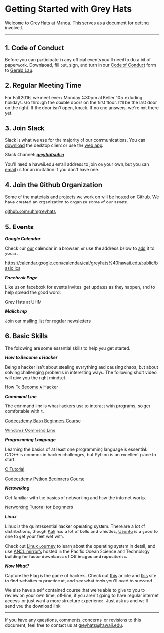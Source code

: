 # Getting Started with Grey Hats

Welcome to Grey Hats at Manoa.
This serves as a document for getting involved.

---

## 1. Code of Conduct
Before you can participate in any official events you'll need to do a bit of paperwork. Downlaoad, fill out, sign, and turn in our [Code of Conduct](https://github.com/uhmgreyhats/getting-started/blob/master/Grey%20Hats%20Computer%20Security%20and%20Ethics%20Agreement.docx) form to [Gerald Lau](glau@hawaii.edu).

## 2. Regular Meeting Time
For Fall 2016, we meet every Monday 4:30pm at Keller 105, exluding holidays. Go through the double doors on the first floor. It'll be the last door on the right. If the door isn't open, knock. If no one answers, we're not there yet.

## 3. Join Slack
Slack is what we use for the majority of our communications.
You can [download](https://slack.com/downloads) the desktop client or use the [web app](https://slack.com/).

Slack Channel: [***greyhatsuhm***](https://greyhatsuhm.slack.com/)

You'll need a hawaii.edu email address to join on your own, but you can [email](greyhats@hawaii.edu) us for an invitation if you don't have one.

## 4. Join the Github Organization
Some of the materials and projects we work on will be hosted on Github. We have created an organization to organize some of our assets.

[github.com/uhmgreyhats](https://github.com/uhmgreyhats)

## 5. Events

***Google Calendar***

Check our [our](https://calendar.google.com/calendar/embed?src=greyhats%40hawaii.edu&ctz=Pacific/Honolulu) calendar in a browser, or use the address below to [add](https://support.google.com/calendar/answer/37100?co=GENIE.Platform%3DDesktop&hl=en) it to yours.

https://calendar.google.com/calendar/ical/greyhats%40hawaii.edu/public/basic.ics

***Facebook Page***

Like us on facebook for events invites, get updates as they happen, and to help spread the good word.

[Grey Hats at UHM](https://www.facebook.com/greyhatsuhm)

***Mailchimp***

Join our [mailing list](http://eepurl.com/ccSw3r) for regular newsletters

## 6. Basic Skills
The following are some essential skills to help you get started.

***How to Become a Hacker***

Being a hacker isn't about stealing everything and causing chaos, but about solving challenging problems in interesting ways. The following short video will give you the right mindset.

[How To Become A Hacker](https://youtu.be/tlezBUdD53w)

***Command Line***

The command line is what hackers use to interact with programs, so get comfortable with it.

[Codecademy Bash Beginners Course](https://www.codecademy.com/learn/learn-the-command-line)

[Windows Command Line](https://www.youtube.com/playlist?list=PL6gx4Cwl9DGDV6SnbINlVUd0o2xT4JbMu)

***Programming Language***

Learning the basics of at least one programming language is essential.
C/C++ is common in hacker challenges, but Python is an excellent place to start.

[C Tutorial](https://www.youtube.com/playlist?list=PLGLfVvz_LVvSaXCpKS395wbCcmsmgRea7)

[Codecademy Python Beginners Course](https://www.codecademy.com/learn/python)

***Netowrking***

Get familiar with the basics of networking and how the internet works.

[Networking Tutorial for Beginners](https://www.youtube.com/watch?v=xpXhudbsrr8)

***Linux***

Linux is the quintessential hacker operating system. There are a lot of distributions, though [Kali](https://www.kali.org/downloads/) has a lot of bells and whistles, [Ubuntu](http://www.ubuntu.com/desktop) is a good to one to get your feet wet with.

Check out [Linux Journey](linuxjourney.com) to learn about the operating system in detail, and use [ANCL mirror's](http://mirror.ancl.hawaii.edu/) hosted in the Pacific Ocean Science and Technology building for faster downlaods of OS images and repositories.

***Now What?***

Capture the Flag is the game of hackers. Check out [this](http://resources.infosecinstitute.com/tools-of-trade-and-resources-to-prepare-in-a-hacker-ctf-competition-or-challenge/) article and [this](http://www.amanhardikar.com/mindmaps/Practice.html) site to find websites to practice at, and see what tools you'll need to succeed. 

We also have a self contained course that we're able to give to you to review on your own time, off-line, if you aren't going to have regular internet access, or just want a more structure experience. Just ask us and we'll send you the download link.



---

If you have any questions, comments, concerns, or revisions to this document, feel free to contact us at greyhats@hawaii.edu.
